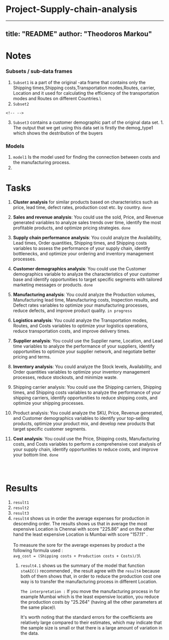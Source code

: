 # Project-Supply-chain-analysis

---
title: "README"
author: "Theodoros Markou"
---

# Notes

### Subsets / sub-data frames 

1.  `Subset1` is a part of the original -ata frame that contains only the Shipping times,Shipping costs,Transportation modes,Routes, carrier, Location and it used for calculating the efficiency of the transportation modes and Routes on different Countries.\
2.  `Subset2`

```{=html}
<!-- -->
```
3.  `Subset3` contains a customer demographic part of the original data set. 1. The output that we get using this data set is firstly the demog_type1 which shows the destribution of the buyers

### Models

1.  `model1` Is the model used for finding the connection between costs and the manufacturing process.
2.  

# Tasks

1.  **Cluster analysis** for similar products based on characteristics such as price, lead time, defect rates, production cost etc. by country. `done`

2.  **Sales and revenue analysis**: You could use the sold, Price, and Revenue generated variables to analyze sales trends over time, identify the most profitable products, and optimize pricing strategies. `done`

3.  **Supply chain performance analysis**: You could analyze the Availability, Lead times, Order quantities, Shipping times, and Shipping costs variables to assess the performance of your supply chain, identify bottlenecks, and optimize your ordering and inventory management processes.

4.  **Customer demographics analysis**: You could use the Customer demographics variable to analyze the characteristics of your customer base and identify opportunities to target specific segments with tailored marketing messages or products. `done`

5.  **Manufacturing analysis**: You could analyze the Production volumes, Manufacturing lead time, Manufacturing costs, Inspection results, and Defect rates variables to optimize your manufacturing processes, reduce defects, and improve product quality. `in progress`

6.  **Logistics analysis**: You could analyze the Transportation modes, Routes, and Costs variables to optimize your logistics operations, reduce transportation costs, and improve delivery times.

7.  **Supplier analysis**: You could use the Supplier name, Location, and Lead time variables to analyze the performance of your suppliers, identify opportunities to optimize your supplier network, and negotiate better pricing and terms.

8.  **Inventory analysis**: You could analyze the Stock levels, Availability, and Order quantities variables to optimize your inventory management processes, reduce stockouts, and minimize waste.

9.  Shipping carrier analysis: You could use the Shipping carriers, Shipping times, and Shipping costs variables to analyze the performance of your shipping carriers, identify opportunities to reduce shipping costs, and optimize your shipping processes.

10. Product analysis: You could analyze the SKU, Price, Revenue generated, and Customer demographics variables to identify your top-selling products, optimize your product mix, and develop new products that target specific customer segments.

11. **Cost analysis**: You could use the Price, Shipping costs, Manufacturing costs, and Costs variables to perform a comprehensive cost analysis of your supply chain, identify opportunities to reduce costs, and improve your bottom line. `done`

```{r setup, include=FALSE}

```

```{r cars}

```

```{r pressure, echo=FALSE}

```

# Results

1.  `result1`
2.  `result2`
3.  `result3`
4.  `result4` shows us in order the average expenses for production in descending order. The results shows us that in average the most expensive Location is Chennai with score "225.86" and on the other hand the least expensive Location is Mumbai with score "157.11" .\
    \
    To measure the sore for the average expenses by product a the following formula used :\
    `avg_cost = (Shipping costs + Production costs + Costs)/3`\
    1.  `result4.1` shows us the summary of the model that function `steAIC()` recommended , the result agree with the `result4` because both of them shows that, in order to reduce the production cost one way is to transfer the manufacturing process in different Location.

        `The interpretation :` If you move the manufacturing process in for example Mumbai which is the least expensive location, you reduce the production costs by "25.264" (having all the other parameters at the same place)\

        It's worth noting that the standard errors for the coefficients are relatively large compared to their estimates, which may indicate that the sample size is small or that there is a large amount of variation in the data.
